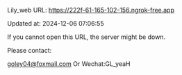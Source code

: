 Lily_web URL: https://222f-61-165-102-156.ngrok-free.app

Updated at: 2024-12-06 07:06:55

If you cannot open this URL, the server might be down.

Please contact: 

goley04@foxmail.com Or Wechat:GL_yeaH